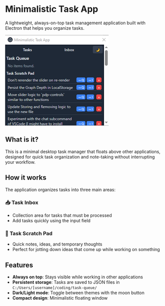 # Minimalistic Task App

A lightweight, always-on-top task management application built with Electron that helps you organize tasks.

![Example Screenshot of Minimalistic Task App](screenshot.png)

## What is it?

This is a minimal desktop task manager that floats above other applications, designed for quick task organization and note-taking without interrupting your workflow.

## How it works

The application organizes tasks into three main areas:

### 📥 **Task Inbox**
- Collection area for tasks that must be processed
- Add tasks quickly using the input field

### 📝 **Task Scratch Pad**
- Quick notes, ideas, and temporary thoughts  
- Perfect for jotting down ideas that come up while working on something

## Features

- **Always on top**: Stays visible while working in other applications
- **Persistent storage**: Tasks are saved to JSON files in `C:/Users/[username]/coding/task-queue/`
- **Dark/Light mode**: Toggle between themes with the moon button
- **Compact design**: Minimalistic floating window
